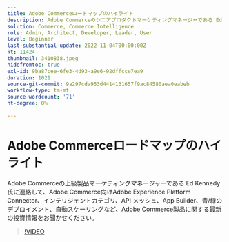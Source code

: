 ```yaml
---
title: Adobe Commerceロードマップのハイライト
description: Adobe Commerceのシニアプロダクトマーケティングマネージャである Ed Kennedy 氏にご参加いただき、Adobe Commerce製品に関する最新の投資情報をお聞かせください。
solution: Commerce, Commerce Intelligence
role: Admin, Architect, Developer, Leader, User
level: Beginner
last-substantial-update: 2022-11-04T00:00:00Z
kt: 11424
thumbnail: 3410838.jpeg
hidefromtoc: true
exl-id: 9ba87cee-6fe3-4d93-a9e6-92dffcce7ea9
duration: 1021
source-git-commit: 9a297cda953d4414131657f9ac84580aea0eabeb
workflow-type: tm+mt
source-wordcount: '71'
ht-degree: 0%

---
```


# Adobe Commerceロードマップのハイライト

Adobe Commerceの上級製品マーケティングマネージャーである Ed Kennedy 氏に連絡して、Adobe Commerce向けAdobe Experience Platform Connector、インテリジェントカテゴリ、API メッシュ、App Builder、青/緑のデプロイメント、自動スケーリングなど、Adobe Commerce製品に関する最新の投資情報をお聞かせください。

>[!VIDEO](https://video.tv.adobe.com/v/3410838/?quality=12&learn=on)

